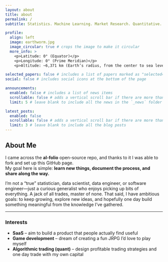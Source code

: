 ```yaml
---
layout: about
title: about
permalink: /
subtitle: Statistics. Machine Learning. Market Research. Quantitative.

profile:
  align: left
  image: earthworm.jpg
  image_circular: true # crops the image to make it circular
  more_info: >
    <p>Latitude: 0° (Equator)</p>
    <p>Longitude: 0° (Prime Meridian)</p>
    <p>Altitude: ~6,371 km (Earth’s radius, from the center to sea level)</p>

selected_papers: false # includes a list of papers marked as "selected={true}"
social: false # includes social icons at the bottom of the page

announcements:
  enabled: false # includes a list of news items
  scrollable: false # adds a vertical scroll bar if there are more than 3 news items
  limit: 5 # leave blank to include all the news in the `_news` folder

latest_posts:
  enabled: false
  scrollable: false # adds a vertical scroll bar if there are more than 3 new posts items
  limit: 3 # leave blank to include all the blog posts
---
```


## About Me

I came across the **al-folio** open-source repo, and thanks to it I was able to fork and set up this GitHub page.  
My goal here is simple: **learn new things, document the process, and share along the way.**

I’m not a “true” statistician, data scientist, data engineer, or software engineer—just a curious generalist who enjoys picking up bits of everything. A jack of all trades, master of none. That said, I have ambitious goals: to keep growing, explore new ideas, and hopefully one day build something meaningful from the knowledge I’ve gathered.

---

### Interests

- **SaaS** – aim to build a product that people actually find useful  
- **Game development** – dream of creating a fun JRPG I’d love to play myself  
- **Algorithmic trading (quant)** – design profitable trading strategies and one day trade with my own capital  